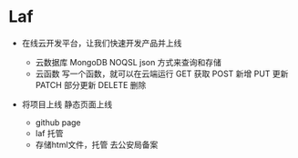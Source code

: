 # Laf

- 在线云开发平台，让我们快速开发产品并上线
    - 云数据库
        MongoDB NOQSL json 方式来查询和存储
    - 云函数
        写一个函数，就可以在云端运行
        GET 获取
        POST 新增
        PUT 更新
        PATCH 部分更新
        DELETE 删除

- 将项目上线    静态页面上线
    - github page
    - laf 托管 
    - 存储html文件，托管 去公安局备案